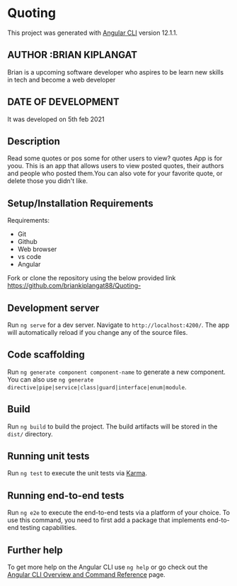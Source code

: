 # Quoting

This project was generated with [Angular CLI](https://github.com/angular/angular-cli) version 12.1.1.

## AUTHOR :BRIAN KIPLANGAT
Brian is a upcoming software developer who aspires to be learn new skills in tech and become a web developer
## DATE OF DEVELOPMENT
It was developed on 5th feb 2021
## Description
Read some quotes or pos some for other users to view? quotes App is for yoou. This is an app that allows users to view posted quotes, their authors and people who posted them.You can also vote for your favorite quote, or delete those you didn't like.
## Setup/Installation Requirements
Requirements:
    <ul>
        <li>Git</li>
        <li>Github</li>
        <li>Web browser</li>
        <li>vs code</li>
        <li>Angular</li>
    </ul>
Fork or clone the repository using the below provided link</br>
https://github.com/briankiplangat88/Quoting-</br>
## Development server

Run `ng serve` for a dev server. Navigate to `http://localhost:4200/`. The app will automatically reload if you change any of the source files.

## Code scaffolding

Run `ng generate component component-name` to generate a new component. You can also use `ng generate directive|pipe|service|class|guard|interface|enum|module`.

## Build

Run `ng build` to build the project. The build artifacts will be stored in the `dist/` directory.

## Running unit tests

Run `ng test` to execute the unit tests via [Karma](https://karma-runner.github.io).

## Running end-to-end tests

Run `ng e2e` to execute the end-to-end tests via a platform of your choice. To use this command, you need to first add a package that implements end-to-end testing capabilities.

## Further help

To get more help on the Angular CLI use `ng help` or go check out the [Angular CLI Overview and Command Reference](https://angular.io/cli) page.

